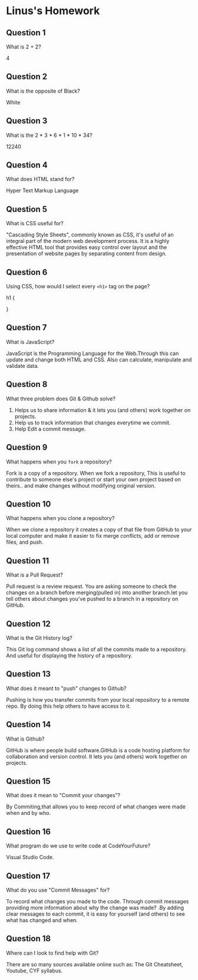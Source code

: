 # Linus's Homework

## Question 1

What is 2 + 2?

4

## Question 2

What is the opposite of Black?

White

## Question 3

What is the  2 * 3 * 6 * 1 * 10 * 34?

12240

## Question 4 

What does HTML stand for?

Hyper Text Markup Language

## Question 5

What is CSS useful for?

"Cascading Style Sheets", commonly known as CSS, it's useful of an integral part of the modern web development process. It is a highly effective HTML tool that provides easy control over layout and the presentation of website pages by separating content from design.

## Question 6

Using CSS, how would I select every `<h1>` tag on the page?

h1 {

}

## Question 7

What is JavaScript?

JavaScript is the Programming Language for the Web.Through this can update and change both HTML and CSS. Also can calculate, manipulate and validate data.

## Question 8

What three problem does Git & Github solve?

1. Helps us to share information & it lets you (and others) work together on projects.
2. Help us to track information that changes everytime we commit.
3. Help Edit a commit message. 

## Question 9

What happens when you `fork` a repository?

Fork is a copy of a repository. When we fork a repository, This is useful to contribute to someone else's project or start your own project based on theirs.. and make changes without modifying original version.
## Question 10 

What happens when you clone a repository?

 When we clone a repository it creates a copy of that file from GitHub to your local computer and make it easier to fix merge conflicts, add or remove files, and push.

## Question 11

What is a Pull Request?

Pull request is a review request. You are asking someone to check the changes on a branch before merging(pulled in) into another branch.let you tell others about changes you've pushed to a branch in a repository on GitHub.

## Question 12

What is the Git History log?

This Git log command shows a list of all the commits made to a repository. And useful for displaying the history of a repository.

## Question 13

What does it meant to "push" changes to Github?

Pushing is how you transfer commits from your local repository to a remote repo. By doing this help others to have access to it.

## Question 14

What is Github?

GitHub is where people build software.GitHub is a code hosting platform for collaboration and version control.
It lets you (and others) work together on projects.

## Question 15

What does it mean to "Commit your changes"?

 By Commiting,that allows you to keep record of what changes were made when and by who.

## Question 16

What program do we use to write code at CodeYourFuture?

Visual Studio Code.

## Question 17

What do you use "Commit Messages" for?

To record what changes you made to the code. Through commit messages providing more information about why the change was made? .By adding clear messages to each commit, it is easy for yourself (and others) to see what has changed and when.


## Question 18

Where can I look to find help with Git?

There are so many sources available online such as: 
The Git Cheatsheet, Youtube, CYF syllabus.
